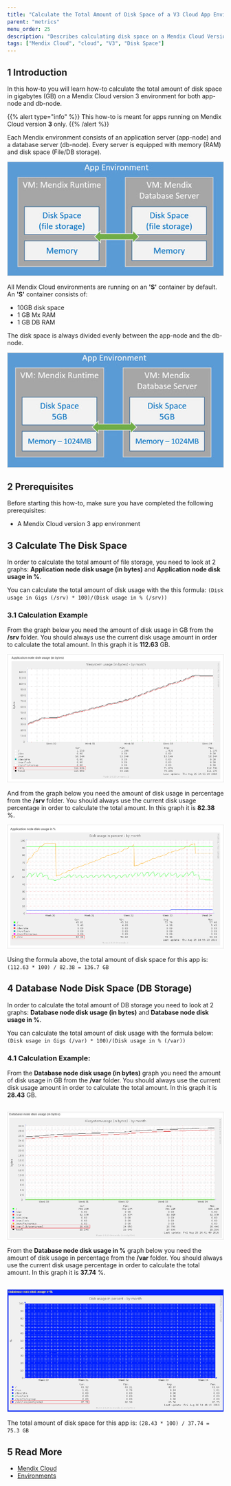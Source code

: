 ```yaml
---
title: "Calculate the Total Amount of Disk Space of a V3 Cloud App Environment"
parent: "metrics"
menu_order: 25
description: "Describes calculating disk space on a Mendix Cloud Version 3 environment."
tags: ["Mendix Cloud", "cloud", "V3", "Disk Space"]
---
```


## 1 Introduction

In this how-to you will learn how-to calculate the total amount of disk space in gigabytes (GB) on a Mendix Cloud version 3 environment for both app-node and db-node.

{{% alert type="info" %}}
This how-to is meant for apps running on Mendix Cloud version **3** only.
{{% /alert %}}

Each Mendix environment consists of an application server (app-node) and a database server (db-node). Every server is equipped with memory (RAM) and disk space (File/DB storage).

![](attachments/calculate-total/appenvironment.jpg)

All Mendix Cloud environments are running on an **'S'** container by default.
An **'S'** container consists of:

  *   10GB disk space
  *   1 GB Mx RAM
  *   1 GB DB RAM

The disk space is always divided evenly between the app-node and the db-node.

![](attachments/calculate-total/Scontainer.jpg)

## 2 Prerequisites

Before starting this how-to, make sure you have completed the following prerequisites:

* A Mendix Cloud version 3 app environment

## 3 Calculate The Disk Space

In order to calculate the total amount of file storage, you need to look at 2 graphs: **Application node disk usage (in bytes)** and **Application node disk usage in %**.

You can calculate the total amount of disk usage with the this formula: ``(Disk usage in Gigs (/srv) * 100)/(Disk usage in % (/srv))``

### 3.1 Calculation Example

From the graph below you need the amount of disk usage in GB from the **/srv** folder. You should always use the current disk usage amount in order to calculate the total amount. In this graph it is **112.63** GB.

![](attachments/calculate-total/appusage.png)

And from the graph below you need the amount of disk usage in percentage from the **/srv** folder. You should always use the current disk usage percentage in order to calculate the total amount. In this graph it is **82.38** %.

![](attachments/calculate-total/appusagepercentage.png)

Using the formula above, the total amount of disk space for this app is: ``(112.63 * 100) / 82.38 = 136.7 GB``

## 4 Database Node Disk Space (DB Storage)

In order to calculate the total amount of DB storage you need to look at 2 graphs: **Database node disk usage (in bytes)** and **Database node disk usage in %**.

You can calculate the total amount of disk usage with the formula below: ``(Disk usage in Gigs (/var) * 100)/(Disk usage in % (/var))``

### 4.1 Calculation Example:

From the **Database node disk usage (in bytes)** graph you need the amount of disk usage in GB from the **/var** folder. You should always use the current disk usage amount in order to calculate the total amount. In this graph it is **28.43** GB.

 ![](attachments/calculate-total/DBnodeDiskusage.png)

From the **Database node disk usage in %** graph below you need the amount of disk usage in percentage from the **/var** folder. You should always use the current disk usage percentage in order to calculate the total amount. In this graph it is **37.74** %.

 ![](attachments/calculate-total/DBnodeDiskusagePercentage.png)

The total amount of disk space for this app is: ``(28.43 * 100) / 37.74 = 75.3 GB``

## 5 Read More

* [Mendix Cloud](../deploy/mendix-cloud-deploy)
* [Environments](../deploy/environments)
